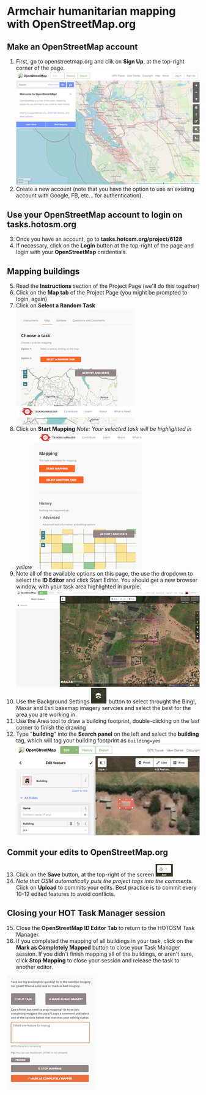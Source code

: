 # Armchair humanitarian mapping with OpenStreetMap.org


## Make an OpenStreetMap account  
1. First, go to openstreetmap.org and clik on **Sign Up**, at the top-right corner of the page.  ![](./media/openstreetmap.png)  
2. Create a new account (note that you have the option to use an existing account with Google, FB, etc... for authentication).  

## Use your OpenStreetMap account to login on tasks.hotosm.org  

3. Once you have an account, go to **tasks.hotosm.org/project/6128**
4. If necessary, click on the **Login** button at the top-right of the page and login with your **OpenStreetMap** credentials.

## Mapping buildings
5. Read the **Instructions** section of the Project Page (we'll do this together)
6. Click on the **Map tab** of the Project Page (you might be prompted to login, again)
7. Click on **Select a Random Task**  
  ![](./media/StartMapping.png)
8. Click on **Start Mapping** *Note: Your selected task will be highlighted in yellow*
  ![](./media/SelectTask.png)
9. Note all of the available options on this page, the use the dropdown to select the **ID Editor** and click Start Editor. You should get a new browser window, with your task area highlighted in purple.
  ![](./media/OSMEditor.png)
10. Use the Background Settings ![](./media/background.png) button to select throught the Bing!, Maxar and Esri basemap imagery servcies and select the best for the area you are working in.
11. Use the Area tool to draw a building footprint, double-clicking on the last corner to finish the drawing
12. Type "**building**"  into the **Search panel** on the left and select the **building** tag, which will tag your building footprint as ```building=yes``` ![](./media/tagging.png)

## Commit your edits to OpenStreetMap.org

13. Click on the **Save** button, at the top-right of the screen ![](./media/SaveEdits.png)
14. *Note that OSM automatically puts the project tags into the comments.* Click on **Upload** to commits your edits. Best practice is to commit every 10-12 edited features to avoid conflicts.

## Closing your HOT Task Manager session

15. Close the **OpenStreetMap ID Editor Tab** to return to the HOTOSM Task Manager. 
16. If you completed the mapping of all buildings in your task, click on the **Mark as Completely Mapped** button to close your Task Manager session. If you didn't finish mapping all of the buildings, or aren't sure, click **Stop Mapping** to close your session and release the task to another editor.   

  ![](./media/StopMapping.png)

